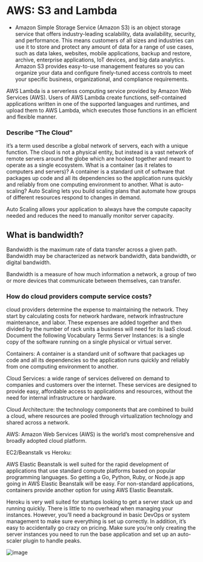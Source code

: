 # AWS: S3 and Lambda

* Amazon Simple Storage Service (Amazon S3) is an object storage service that offers industry-leading scalability, data availability, security, and performance. This means customers of all sizes and industries can use it to store and protect any amount of data for a range of use cases, such as data lakes, websites, mobile applications, backup and restore, archive, enterprise applications, IoT devices, and big data analytics. Amazon S3 provides easy-to-use management features so you can organize your data and configure finely-tuned access controls to meet your specific business, organizational, and compliance requirements.

AWS Lambda is a serverless computing service provided by Amazon Web Services (AWS). Users of AWS Lambda create functions, self-contained applications written in one of the supported languages and runtimes, and upload them to AWS Lambda, which executes those functions in an efficient and flexible manner.

### Describe “The Cloud”
it’s a term used describe a global network of servers, each with a unique function. The cloud is not a physical entity, but instead is a vast network of remote servers around the globe which are hooked together and meant to operate as a single ecosystem.
What is a container (as it relates to computers and servers)?
A container is a standard unit of software that packages up code and all its dependencies so the application runs quickly and reliably from one computing environment to another.
What is auto-scaling?
Auto Scaling lets you build scaling plans that automate how groups of different resources respond to changes in demand.

Auto Scaling allows your application to always have the compute capacity needed and reduces the need to manually monitor server capacity.

## What is bandwidth?
Bandwidth is the maximum rate of data transfer across a given path. Bandwidth may be characterized as network bandwidth, data bandwidth, or digital bandwidth.

Bandwidth is a measure of how much information a network, a group of two or more devices that communicate between themselves, can transfer.

### How do cloud providers compute service costs?
cloud providers determine the expense to maintaining the network. They start by calculating costs for network hardware, network infrastructure maintenance, and labor. These expenses are added together and then divided by the number of rack units a business will need for its IaaS cloud.
Document the following Vocabulary Terms
Server Instances: is a single copy of the software running on a single physical or virtual server.

Containers: A container is a standard unit of software that packages up code and all its dependencies so the application runs quickly and reliably from one computing environment to another.

Cloud Services: a wide range of services delivered on demand to companies and customers over the internet. These services are designed to provide easy, affordable access to applications and resources, without the need for internal infrastructure or hardware.

Cloud Architecture: the technology components that are combined to build a cloud, where resources are pooled through virtualization technology and shared across a network.

AWS: Amazon Web Services (AWS) is the world’s most comprehensive and broadly adopted cloud platform.

EC2/Beanstalk vs Heroku:

AWS Elastic Beanstalk is well suited for the rapid development of applications that use standard compute platforms based on popular programming languages. So getting a Go, Python, Ruby, or Node.js app going in AWS Elastic Beanstalk will be easy. For non-standard applications, containers provide another option for using AWS Elastic Beanstalk.

Heroku is very well suited for startups looking to get a server stack up and running quickly. There is little to no overhead when managing your instances. However, you’ll need a background in basic DevOps or system management to make sure everything is set up correctly. In addition, it’s easy to accidentally go crazy on pricing. Make sure you’re only creating the server instances you need to run the base application and set up an auto-scaler plugin to handle peaks.


![image](https://d1.awsstatic.com/diagrams/product-page-diagrams/product-page-diagram_S3-Object-Lambda%402x_v1%20(1).4c44ce58a2df0aad0e3be25a31e24c56514aac1f.png)
